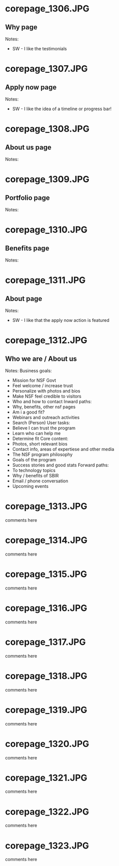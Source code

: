 # corepage_1306.JPG
## Why page
Notes:
- SW - I like the testimonials

# corepage_1307.JPG	
## Apply now page
Notes: 
- SW - I like the idea of a timeline or progress bar!

# corepage_1308.JPG	
## About us page
Notes: 

# corepage_1309.JPG	
## Portfolio page
Notes:

# corepage_1310.JPG	
## Benefits page
Notes: 

# corepage_1311.JPG	
## About page
Notes: 
- SW - I like that the apply now action is featured

# corepage_1312.JPG	
## Who we are / About us
Notes:
Business goals:
- Mission for NSF Govt
- Feel welcome / increase trust
- Personalize with photos and bios
- Make NSF feel credible to visitors
- Who and how to contact
Inward paths:
- Why, benefits, other nsf pages
- Am i a good fit?
- Webinars and outreach activities
- Search (Person)
User tasks:
- Believe I can trust the program
- Learn who can help me
- Determine fit
Core content:
- Photos, short relevant bios
- Contact info, areas of expertiese and other media
- The NSF program philosophy
- Goals of the program
- Success stories and good stats
Forward paths:
- To technology topics
- Why / benefits of SBIR
- Email / phone conversation
- Upcoming events


# corepage_1313.JPG	
comments here

# corepage_1314.JPG	
comments here

# corepage_1315.JPG
comments here

# corepage_1316.JPG	
comments here

# corepage_1317.JPG	
comments here

# corepage_1318.JPG	
comments here

# corepage_1319.JPG	
comments here

# corepage_1320.JPG	
comments here

# corepage_1321.JPG	
comments here

# corepage_1322.JPG
comments here

# corepage_1323.JPG
comments here
